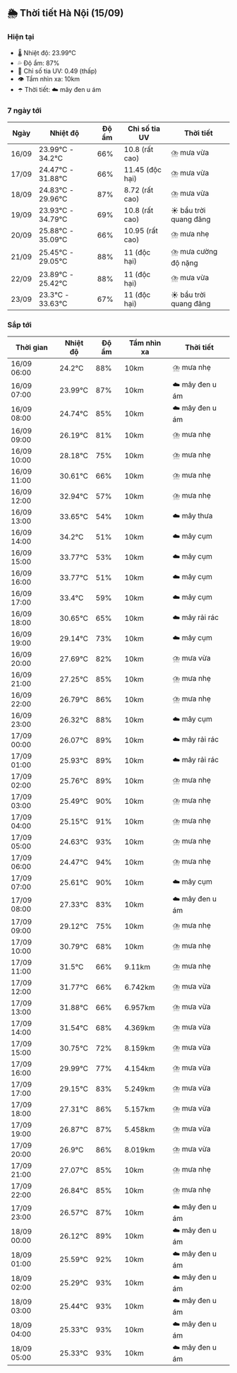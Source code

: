 ## 🌦️ Thời tiết Hà Nội (15/09)

### Hiện tại

- 🌡️ Nhiệt độ: 23.99℃
- 💦 Độ ẩm: 87%
- 🌟 Chỉ số tia UV: 0.49 (thấp)
- 👁️ Tầm nhìn xa: 10km
- ☂️ Thời tiết: ☁️ mây đen u ám

### 7 ngày tới

| Ngày | Nhiệt độ | Độ ẩm | Chỉ số tia UV | Thời tiết |
| --- | --- | --- | --- | --- |
| 16/09 | 23.99℃ - 34.2℃ | 66% | 10.8 (rất cao) | ⛈️ mưa vừa |
| 17/09 | 24.47℃ - 31.88℃ | 66% | 11.45 (độc hại) | ⛈️ mưa vừa |
| 18/09 | 24.83℃ - 29.96℃ | 87% | 8.72 (rất cao) | ⛈️ mưa vừa |
| 19/09 | 23.93℃ - 34.79℃ | 69% | 10.8 (rất cao) | ☀️ bầu trời quang đãng |
| 20/09 | 25.88℃ - 35.09℃ | 66% | 10.95 (rất cao) | ⛈️ mưa nhẹ |
| 21/09 | 25.45℃ - 29.05℃ | 88% | 11 (độc hại) | ⛈️ mưa cường độ nặng |
| 22/09 | 23.89℃ - 25.42℃ | 88% | 11 (độc hại) | ⛈️ mưa vừa |
| 23/09 | 23.3℃ - 33.63℃ | 67% | 11 (độc hại) | ☀️ bầu trời quang đãng |

### Sắp tới

| Thời gian | Nhiệt độ | Độ ẩm | Tầm nhìn xa | Thời tiết |
| --- | --- | --- | --- | --- |
| 16/09 06:00 | 24.2℃ | 88% | 10km | ⛈️ mưa nhẹ |
| 16/09 07:00 | 23.99℃ | 87% | 10km | ☁️ mây đen u ám |
| 16/09 08:00 | 24.74℃ | 85% | 10km | ☁️ mây đen u ám |
| 16/09 09:00 | 26.19℃ | 81% | 10km | ⛈️ mưa nhẹ |
| 16/09 10:00 | 28.18℃ | 75% | 10km | ⛈️ mưa nhẹ |
| 16/09 11:00 | 30.61℃ | 66% | 10km | ⛈️ mưa nhẹ |
| 16/09 12:00 | 32.94℃ | 57% | 10km | ⛈️ mưa nhẹ |
| 16/09 13:00 | 33.65℃ | 54% | 10km | ☁️ mây thưa |
| 16/09 14:00 | 34.2℃ | 51% | 10km | ☁️ mây cụm |
| 16/09 15:00 | 33.77℃ | 53% | 10km | ☁️ mây cụm |
| 16/09 16:00 | 33.77℃ | 51% | 10km | ☁️ mây cụm |
| 16/09 17:00 | 33.4℃ | 59% | 10km | ☁️ mây cụm |
| 16/09 18:00 | 30.65℃ | 65% | 10km | ☁️ mây rải rác |
| 16/09 19:00 | 29.14℃ | 73% | 10km | ☁️ mây cụm |
| 16/09 20:00 | 27.69℃ | 82% | 10km | ⛈️ mưa vừa |
| 16/09 21:00 | 27.25℃ | 85% | 10km | ⛈️ mưa nhẹ |
| 16/09 22:00 | 26.79℃ | 86% | 10km | ⛈️ mưa nhẹ |
| 16/09 23:00 | 26.32℃ | 88% | 10km | ☁️ mây cụm |
| 17/09 00:00 | 26.07℃ | 89% | 10km | ☁️ mây rải rác |
| 17/09 01:00 | 25.93℃ | 89% | 10km | ☁️ mây rải rác |
| 17/09 02:00 | 25.76℃ | 89% | 10km | ⛈️ mưa nhẹ |
| 17/09 03:00 | 25.49℃ | 90% | 10km | ⛈️ mưa nhẹ |
| 17/09 04:00 | 25.15℃ | 91% | 10km | ⛈️ mưa nhẹ |
| 17/09 05:00 | 24.63℃ | 93% | 10km | ⛈️ mưa nhẹ |
| 17/09 06:00 | 24.47℃ | 94% | 10km | ⛈️ mưa nhẹ |
| 17/09 07:00 | 25.61℃ | 90% | 10km | ☁️ mây cụm |
| 17/09 08:00 | 27.33℃ | 83% | 10km | ☁️ mây đen u ám |
| 17/09 09:00 | 29.12℃ | 75% | 10km | ⛈️ mưa nhẹ |
| 17/09 10:00 | 30.79℃ | 68% | 10km | ⛈️ mưa nhẹ |
| 17/09 11:00 | 31.5℃ | 66% | 9.11km | ⛈️ mưa nhẹ |
| 17/09 12:00 | 31.77℃ | 66% | 6.742km | ⛈️ mưa vừa |
| 17/09 13:00 | 31.88℃ | 66% | 6.957km | ⛈️ mưa vừa |
| 17/09 14:00 | 31.54℃ | 68% | 4.369km | ⛈️ mưa vừa |
| 17/09 15:00 | 30.75℃ | 72% | 8.159km | ⛈️ mưa vừa |
| 17/09 16:00 | 29.99℃ | 77% | 4.154km | ⛈️ mưa vừa |
| 17/09 17:00 | 29.15℃ | 83% | 5.249km | ⛈️ mưa vừa |
| 17/09 18:00 | 27.31℃ | 86% | 5.157km | ⛈️ mưa vừa |
| 17/09 19:00 | 26.87℃ | 87% | 5.458km | ⛈️ mưa vừa |
| 17/09 20:00 | 26.9℃ | 86% | 8.019km | ⛈️ mưa vừa |
| 17/09 21:00 | 27.07℃ | 85% | 10km | ⛈️ mưa nhẹ |
| 17/09 22:00 | 26.84℃ | 85% | 10km | ⛈️ mưa nhẹ |
| 17/09 23:00 | 26.57℃ | 87% | 10km | ☁️ mây đen u ám |
| 18/09 00:00 | 26.12℃ | 89% | 10km | ☁️ mây đen u ám |
| 18/09 01:00 | 25.59℃ | 92% | 10km | ☁️ mây đen u ám |
| 18/09 02:00 | 25.29℃ | 93% | 10km | ☁️ mây đen u ám |
| 18/09 03:00 | 25.44℃ | 93% | 10km | ☁️ mây đen u ám |
| 18/09 04:00 | 25.33℃ | 93% | 10km | ☁️ mây đen u ám |
| 18/09 05:00 | 25.33℃ | 93% | 10km | ☁️ mây đen u ám |
